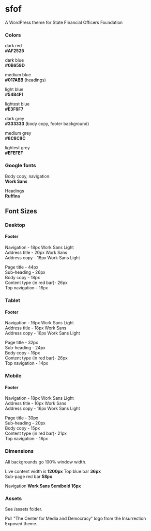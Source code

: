 # sfof
A WordPress theme for State Financial Officers Foundation

### Colors
dark red  
**#AF2525**  

dark blue  
**#0B659D**  

medium blue  
**#017ABB** (headings)  

light blue  
**#54B4F1**  

lightest blue  
**#E3F6F7**

dark grey  
**#333333** (body copy, footer background)

medium grey  
**#8C8C8C**

lightest grey  
**#EFEFEF**

### Google fonts
Body copy, navigation  
**Work Sans**

Headings  
**Ruffina**

## Font Sizes

### Desktop
#### Footer
Navigation - 18px Work Sans Light  
Address title - 20px Work Sans  
Address copy - 18px Work Sans Light

Page title - 44px  
Sub-heading - 26px  
Body copy - 18px  
Content type (in red bar)- 26px  
Top navigation - 16px  

### Tablet

#### Footer
Navigation - 16px Work Sans Light  
Address title - 18px Work Sans  
Address copy - 16px Work Sans Light

Page title - 32px  
Sub-heading - 24px  
Body copy - 16px  
Content type (in red bar)- 26px  
Top navigation - 14px

### Mobile
#### Footer
Navigation - 18px Work Sans Light  
Address title - 16px Work Sans  
Address copy - 16px Work Sans Light

Page title - 30px  
Sub-heading - 20px  
Body copy - 15px  
Content type (in red bar)- 21px  
Top navigation - 16px

### Dimensions
All backgrounds go 100% window width.

Live content width is **1200px**
Top blue bar **36px**   
Sub-page red bar **58px**  
  
Navigation **Work Sans Semibold 16px**

### Assets
See /assets folder.

Pull "The Center for Media and Democracy" logo from 
the Insurrection Exposed theme.




